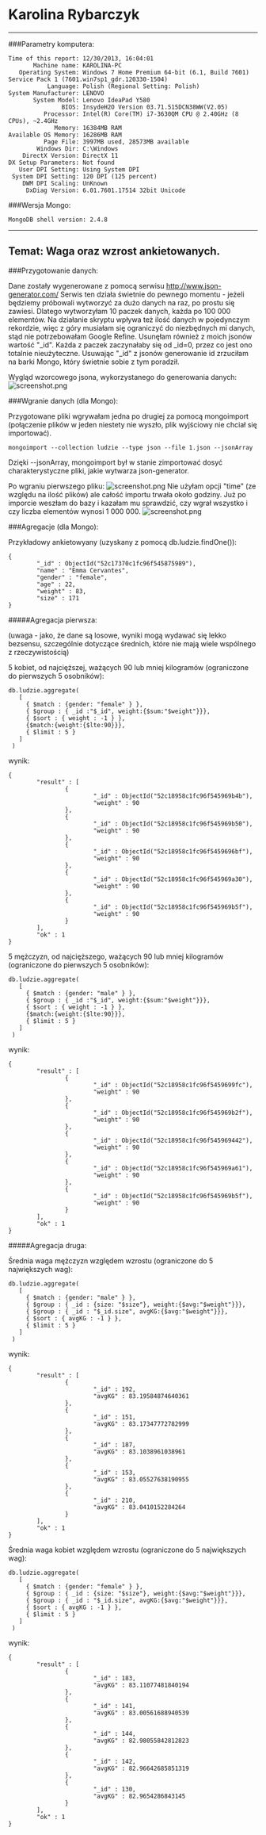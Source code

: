 ﻿# Karolina Rybarczyk
----


###Parametry komputera:
```
Time of this report: 12/30/2013, 16:04:01
       Machine name: KAROLINA-PC
   Operating System: Windows 7 Home Premium 64-bit (6.1, Build 7601) Service Pack 1 (7601.win7sp1_gdr.120330-1504)
           Language: Polish (Regional Setting: Polish)
System Manufacturer: LENOVO
       System Model: Lenovo IdeaPad Y580
               BIOS: InsydeH2O Version 03.71.515DCN38WW(V2.05)
          Processor: Intel(R) Core(TM) i7-3630QM CPU @ 2.40GHz (8 CPUs), ~2.4GHz
             Memory: 16384MB RAM
Available OS Memory: 16286MB RAM
          Page File: 3997MB used, 28573MB available
        Windows Dir: C:\Windows
    DirectX Version: DirectX 11
DX Setup Parameters: Not found
   User DPI Setting: Using System DPI
 System DPI Setting: 120 DPI (125 percent)
    DWM DPI Scaling: UnKnown
     DxDiag Version: 6.01.7601.17514 32bit Unicode

```

###Wersja Mongo:
```
MongoDB shell version: 2.4.8
```
----

## Temat: Waga oraz wzrost ankietowanych.

###Przygotowanie danych:

Dane zostały wygenerowane z pomocą serwisu http://www.json-generator.com/
Serwis ten działa świetnie do pewnego momentu - jeżeli będziemy próbowali wytworzyć za dużo danych na raz, po prostu się zawiesi. Dlatego wytworzyłam 10 paczek danych, każda po 100 000 elementów. Na działanie skryptu wpływa też ilość danych w pojedynczym rekordzie, więc z góry musiałam się ograniczyć do niezbędnych mi danych, stąd nie potrzebowałam Google Refine.
Usunęłam również z moich jsonów wartość "_id". Każda z paczek zaczynałaby się od _id=0, przez co jest ono totalnie nieużyteczne. Usuwając "_id" z jsonów generowanie id zrzuciłam na barki Mongo, który świetnie sobie z tym poradził.

Wygląd wzorcowego jsona, wykorzystanego do generowania danych:
![screenshot.png](https://github.com/K-J-Rybarczyk/aggregations-2/raw/master/images/krybarczyk/Generator.jpg "Generator")


###Wgranie danych (dla Mongo):

Przygotowane pliki wgrywałam jedna po drugiej za pomocą mongoimport (połączenie plików w jeden niestety nie wyszło, plik wyjściowy nie chciał się importować).

```
mongoimport --collection ludzie --type json --file 1.json --jsonArray
```
Dzięki --jsonArray, mongoimport był w stanie zimportować dosyć charakterystyczne pliki, jakie wytwarza json-generator.

Po wgraniu pierwszego pliku:
![screenshot.png](https://github.com/K-J-Rybarczyk/aggregations-2/raw/master/images/krybarczyk/1.jpg "1")
Nie użyłam opcji "time" (ze względu na ilość plików) ale całość importu trwała około godziny. Już po imporcie weszłam do bazy i kazałam mu sprawdzić, czy wgrał wszystko i czy liczba elementów wynosi 1 000 000.
![screenshot.png](https://github.com/K-J-Rybarczyk/aggregations-2/raw/master/images/krybarczyk/Count.jpg "Count")


###Agregacje (dla Mongo):


Przykładowy ankietowyany (uzyskany z pomocą db.ludzie.findOne()):

```
{
        "_id" : ObjectId("52c17370c1fc96f545875989"),
        "name" : "Emma Cervantes",
        "gender" : "female",
        "age" : 22,
        "weight" : 83,
        "size" : 171
}
```


#####Agregacja pierwsza:

(uwaga - jako, że dane są losowe, wyniki mogą wydawać się lekko bezsensu, szczególnie dotyczące średnich, które nie mają wiele wspólnego z rzeczywistością)


5 kobiet, od najcięższej, ważących 90 lub mniej kilogramów (ograniczone do pierwszych 5 osobników):


```
db.ludzie.aggregate(
   [
     { $match : {gender: "female" } },
     { $group : { _id :"$_id", weight:{$sum:"$weight"}}},
     { $sort : { weight : -1 } },
     {$match:{weight:{$lte:90}}},
     { $limit : 5 }
   ]
 )
```


wynik:



```
{
        "result" : [
                {
                        "_id" : ObjectId("52c18958c1fc96f545969b4b"),
                        "weight" : 90
                },
                {
                        "_id" : ObjectId("52c18958c1fc96f545969b50"),
                        "weight" : 90
                },
                {
                        "_id" : ObjectId("52c18958c1fc96f5459696bf"),
                        "weight" : 90
                },
                {
                        "_id" : ObjectId("52c18958c1fc96f545969a30"),
                        "weight" : 90
                },
                {
                        "_id" : ObjectId("52c18958c1fc96f545969b5f"),
                        "weight" : 90
                }
        ],
        "ok" : 1
}

```


5 mężczyzn, od najcięższego, ważących 90 lub mniej kilogramów (ograniczone do pierwszych 5 osobników):



```
db.ludzie.aggregate(
   [
     { $match : {gender: "male" } },
     { $group : { _id :"$_id", weight:{$sum:"$weight"}}},
     { $sort : { weight : -1 } },
     {$match:{weight:{$lte:90}}},
     { $limit : 5 }
   ]
 )
```


wynik:


```
{
        "result" : [
                {
                        "_id" : ObjectId("52c18958c1fc96f5459699fc"),
                        "weight" : 90
                },
                {
                        "_id" : ObjectId("52c18958c1fc96f545969b2f"),
                        "weight" : 90
                },
                {
                        "_id" : ObjectId("52c18958c1fc96f545969442"),
                        "weight" : 90
                },
                {
                        "_id" : ObjectId("52c18958c1fc96f545969a61"),
                        "weight" : 90
                },
                {
                        "_id" : ObjectId("52c18958c1fc96f545969b5f"),
                        "weight" : 90
                }
        ],
        "ok" : 1
}

```


#####Agregacja druga:


Średnia waga mężczyzn względem wzrostu (ograniczone do 5 największych wag):

```
db.ludzie.aggregate(
   [
     { $match : {gender: "male" } },
     { $group : { _id : {size: "$size"}, weight:{$avg:"$weight"}}},
     { $group : { _id : "$_id.size", avgKG:{$avg:"$weight"}}},
     { $sort : { avgKG : -1 } },
     { $limit : 5 }
   ]
 )
```

wynik:

```
{
        "result" : [
                {
                        "_id" : 192,
                        "avgKG" : 83.19584874640361
                },
                {
                        "_id" : 151,
                        "avgKG" : 83.17347772782999
                },
                {
                        "_id" : 187,
                        "avgKG" : 83.1038961038961
                },
                {
                        "_id" : 153,
                        "avgKG" : 83.05527638190955
                },
                {
                        "_id" : 210,
                        "avgKG" : 83.0410152284264
                }
        ],
        "ok" : 1
}
```



Średnia waga kobiet względem wzrostu (ograniczone do 5 największych wag):

```
db.ludzie.aggregate(
   [
     { $match : {gender: "female" } },
     { $group : { _id : {size: "$size"}, weight:{$avg:"$weight"}}},
     { $group : { _id : "$_id.size", avgKG:{$avg:"$weight"}}},
     { $sort : { avgKG : -1 } },
     { $limit : 5 }
   ]
 )
```

wynik:

```
{
        "result" : [
                {
                        "_id" : 183,
                        "avgKG" : 83.11077481840194
                },
                {
                        "_id" : 141,
                        "avgKG" : 83.00561688940539
                },
                {
                        "_id" : 144,
                        "avgKG" : 82.98055842812823
                },
                {
                        "_id" : 142,
                        "avgKG" : 82.96642685851319
                },
                {
                        "_id" : 130,
                        "avgKG" : 82.9654286843145
                }
        ],
        "ok" : 1
}
```